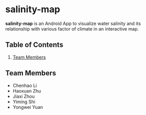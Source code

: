 # salinity-map

**salinity-map** is an Android App to visualize water salinity and its relationship with various factor of climate in an interactive map.

## Table of Contents
1. [Team Members](#team-members)

## Team Members
* Chenhao Li
* Haoxuan Zhu
* Jiaxi Zhou
* Yiming Shi
* Yongwei Yuan
